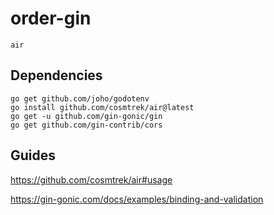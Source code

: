 # order-gin

```shell
air
```

## Dependencies

```shell
go get github.com/joho/godotenv
go install github.com/cosmtrek/air@latest
go get -u github.com/gin-gonic/gin
go get github.com/gin-contrib/cors
```

## Guides

https://github.com/cosmtrek/air#usage

https://gin-gonic.com/docs/examples/binding-and-validation
